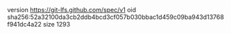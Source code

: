 version https://git-lfs.github.com/spec/v1
oid sha256:52a32100da3cb2ddb4bcd3cf057b030bbac1d459c09ba943d13768f941dc4a22
size 1293
